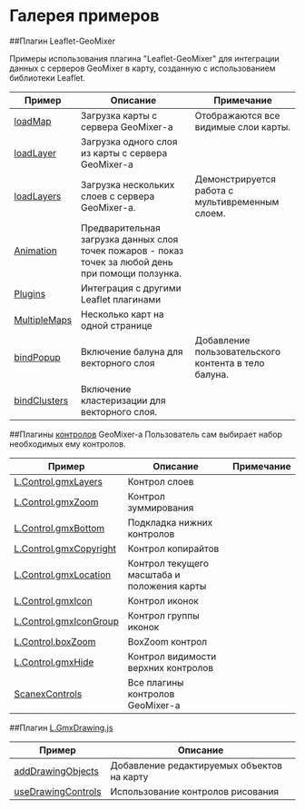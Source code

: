 # Галерея примеров

##Плагин Leaflet-GeoMixer

Примеры использования плагина "Leaflet-GeoMixer" для интеграции данных с серверов GeoMixer в карту, созданную с использованием библиотеки Leaflet. 

Пример|Описание|Примечание
------|---------|-----------
[loadMap](http://ScanEx.github.com/Leaflet-GeoMixer/examples/GeoMixerMap.html)| Загрузка карты с сервера GeoMixer-а| Отображаются все видимые слои карты.
[loadLayer](http://ScanEx.github.com/Leaflet-GeoMixer/examplesV2/satelliteLayer.html)| Загрузка одного слоя из карты с сервера GeoMixer-а|
[loadLayers](http://ScanEx.github.com/Leaflet-GeoMixer/examples/GMXLayerLeaflet.html)| Загрузка нескольких слоев с сервера GeoMixer-а.| Демонстрируется работа с мультивременным слоем.
[Animation](http://ScanEx.github.com/Leaflet-GeoMixer/examples/Animation.html)| Предварительная загрузка данных слоя точек пожаров - показ точек за любой день при помощи ползунка.
[Plugins](http://ScanEx.github.com/Leaflet-GeoMixer/examples/Plugins.html)| Интеграция с другими Leaflet плагинами
[MultipleMaps](http://ScanEx.github.com/Leaflet-GeoMixer/examples/MultipleMaps.html)| Несколько карт на одной странице
[bindPopup](http://ScanEx.github.com/Leaflet-GeoMixer/examplesV2/bindPopup.html)| Включение балуна для векторного слоя| Добавление пользовательского контента в тело балуна.
[bindClusters](http://ScanEx.github.com/Leaflet-GeoMixer/examples/bindClusters.html)| Включение кластеризации для векторного слоя.|
<!--
##Плагин [leaflet-boundary-canvas](https://github.com/aparshin/leaflet-boundary-canvas)

Пример|Описание
------|---------
[canvas-boundary-edit](http://aparshin.github.io/leaflet-boundary-canvas/examples/canvas-boundary-edit.html)| Draw boundary of a raster layer yourself
[canvas-boundary](http://aparshin.github.io/leaflet-boundary-canvas/examples/canvas-boundary.html)| A multipolygon with holes as a border

##Плагин [Leaflet.imageTransform](https://github.com/ScanEx/Leaflet.imageTransform)

Пример|Описание
------|---------
[Landsat8](http://scanex.github.io/Leaflet.imageTransform/examples/Landsat8.html)| Снимки Landsat|
[Editing](http://scanex.github.io/Leaflet.imageTransform/examples/Editing.html)| Перепривязка снимка|
-->
##Плагины [контролов](https://github.com/ScanEx/gmxControls) GeoMixer-а
Пользователь сам выбирает набор необходимых ему контролов.

Пример|Описание|Примечание
------|---------|-----------
[L.Control.gmxLayers](http://scanex.github.io/gmxControls/examples/L.Control.gmxLayers.html)| Контрол слоев|
[L.Control.gmxZoom](http://scanex.github.io/gmxControls/examples/L.Control.gmxZoom.html)| Контрол зуммирования|
[L.Control.gmxBottom](http://scanex.github.io/gmxControls/examples/L.Control.gmxBottom.html)| Подкладка нижних контролов|
[L.Control.gmxCopyright](http://scanex.github.io/gmxControls/examples/L.Control.gmxCopyright.html)| Контрол копирайтов|
[L.Control.gmxLocation](http://scanex.github.io/gmxControls/examples/L.Control.gmxLocation.html)| Контрол текущего масштаба и положения карты|
[L.Control.gmxIcon](http://scanex.github.io/gmxControls/examples/L.Control.gmxIcon.html)| Контрол иконок|
[L.Control.gmxIconGroup](http://scanex.github.io/gmxControls/examples/L.Control.gmxIconGroup.html)| Контрол группы иконок|
[L.Control.boxZoom](http://scanex.github.io/gmxControls/examples/L.Control.boxZoom.html)| BoxZoom контрол|
[L.Control.gmxHide](http://scanex.github.io/gmxControls/examples/L.Control.gmxHide.html)| Контрол видимости верхних контролов|
[ScanexControls](http://scanex.github.io/gmxControls/examples/ScanexControls.html)| Все плагины контролов GeoMixer-а| 

##Плагин [L.GmxDrawing.js](https://github.com/ScanEx/gmxDrawing)

Пример|Описание
------|---------
[addDrawingObjects](http://scanex.github.io/gmxDrawing/examples/addDrawingObjects.html)| Добавление редактируемых объектов на карту
[useDrawingControls](http://scanex.github.io/gmxDrawing/examples/useDrawingControls.html)| Использование контролов рисования
